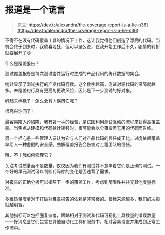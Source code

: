 # 报道是一个谎言

> 原文:[https://dev.to/alexandra/the-coverage-report-is-a-lie-n36](https://dev.to/alexandra/the-coverage-report-is-a-lie-n36)

不得不在没有代码覆盖工具的情况下工作，这让我觉得他们创造了漂亮的代码。当机会终于到来时，我欣喜若狂，但可以这么说，在我开始工作后不久，剧情的转折就要展开了😅

什么是覆盖报告？

测试覆盖报告是每次测试套件运行时生成的产品代码的统计数据的集合。

统计显示了测试执行的产品代码行数。这个数字越高，测试对源代码的保障就越多。未覆盖的行具有更高的更改风险，因此是下一步测试的好对象。

听起来棒极了！怎么会有人误用它呢？

很高兴你问了！

最容易陷入的陷阱，我有第一手的经验，是试图利用测试驱动的流程来获得高覆盖率。当焦点从建模和代码设计转移时，很可能会以全覆盖但无用的代码而告终。

另一个担心是一些管理人员认为它与人们对产品代码的信任成正比。过度依赖覆盖率给人一种虚假的安全感。曲解覆盖报告会伤害对工程团队的信任。

哦，不！我如何修理它？

关注考试质量而不是数量。仅仅因为我们有测试并不意味着它们是正确的测试。一个好的单元测试可以判断代码库的变化是否违背了需求。

对报告的正确分析可以指导下一步的覆盖工作，考虑到局限性并补充其他度量标准。

多维质量度量对于打破对覆盖报告的依赖是非常棒的。指标来源越多，我们的决策就越明智。

其他指标可以包括圈复杂度，跟踪相对于测试和代码可视化工具数量的错误数量——好消息是它们包含在其他自动化工具和服务中，相对容易设置并集成到正常工作流中。